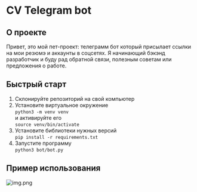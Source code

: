 # CV Telegram bot
## О проекте
Привет, это мой пет-проект: телеграмм бот который 
присылает ссылки на мои резюмэ и аккаунты в соцсетях.
Я начинающий бэкэнд разработчик и буду рад обратной связи, 
полезным советам или предложения о работе.


## Быстрый старт
1. Склонируйте репозиторий на свой компьютер
2. Установите виртуальное окружение     
```python3 -m venv venv```  
 и активируйте его  
```source venv/bin/activate```
3. Установите библиотеки нужных версий  
```pip install -r requirements.txt```  
4. Запустите программу  
```python3 bot/bot.py```  


## Пример использования 
![img.png](images/me.png)

